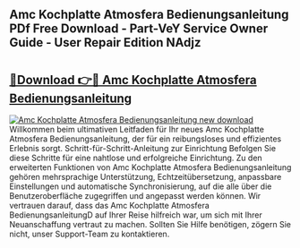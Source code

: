 ## Amc Kochplatte Atmosfera Bedienungsanleitung PDf Free Download - Part-VeY Service Owner Guide - User Repair Edition NAdjz

# <h2><a href="http://df4wip.blite.top/?on=Amc+Kochplatte+Atmosfera+Bedienungsanleitung">🔗Download 👉🔴 Amc Kochplatte Atmosfera Bedienungsanleitung</a></h2>

[![Amc Kochplatte Atmosfera Bedienungsanleitung new download](https://i.imgur.com/lujVjoI.png)](http://df4wip.blite.top/?on=Amc+Kochplatte+Atmosfera+Bedienungsanleitung)
Willkommen beim ultimativen Leitfaden für Ihr neues Amc Kochplatte Atmosfera Bedienungsanleitung, der für ein reibungsloses und effizientes Erlebnis sorgt. Schritt-für-Schritt-Anleitung zur Einrichtung Befolgen Sie diese Schritte für eine nahtlose und erfolgreiche Einrichtung. Zu den erweiterten Funktionen von Amc Kochplatte Atmosfera Bedienungsanleitung gehören mehrsprachige Unterstützung, Echtzeitübersetzung, anpassbare Einstellungen und automatische Synchronisierung, auf die alle über die Benutzeroberfläche zugegriffen und angepasst werden können. Wir vertrauen darauf, dass das Amc Kochplatte Atmosfera BedienungsanleitungD auf Ihrer Reise hilfreich war, um sich mit Ihrer Neuanschaffung vertraut zu machen. Sollten Sie Hilfe benötigen, zögern Sie nicht, unser Support-Team zu kontaktieren.
